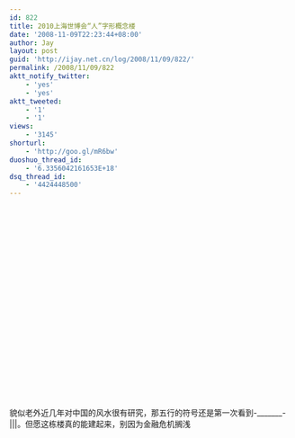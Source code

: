 ```yaml
---
id: 822
title: 2010上海世博会“人”字形概念楼
date: '2008-11-09T22:23:44+08:00'
author: Jay
layout: post
guid: 'http://ijay.net.cn/log/2008/11/09/822/'
permalink: /2008/11/09/822
aktt_notify_twitter:
    - 'yes'
    - 'yes'
aktt_tweeted:
    - '1'
    - '1'
views:
    - '3145'
shorturl:
    - 'http://goo.gl/mR6bw'
duoshuo_thread_id:
    - '6.3356042161653E+18'
dsq_thread_id:
    - '4424448500'
---
```


<div class="youtube-video"><object classid="clsid:d27cdb6e-ae6d-11cf-96b8-444553540000" width="425" height="344" codebase="http://download.macromedia.com/pub/shockwave/cabs/flash/swflash.cab#version=6,0,40,0"><param name="allowFullScreen" value="true" /><param name="src" value="http://www.youtube.com/v/rdy0kamf-gY&amp;color1=0xb1b1b1&amp;color2=0xcfcfcf&amp;fs=1" /><embed type="application/x-shockwave-flash" width="425" height="344" src="http://www.youtube.com/v/rdy0kamf-gY&amp;color1=0xb1b1b1&amp;color2=0xcfcfcf&amp;fs=1" allowfullscreen="true"></embed></object></div>
<p>貌似老外近几年对中国的风水很有研究，那五行的符号还是第一次看到-_______-|||。但愿这栋楼真的能建起来，别因为金融危机搁浅</p>